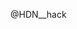 @HDN__hack 

<!---
heydhenhacking/heydhenhacking is a ✨ special ✨ repository because its `README.md` (this file) appears on your GitHub profile.
You can click the Preview link to take a look at your changes.
--->
